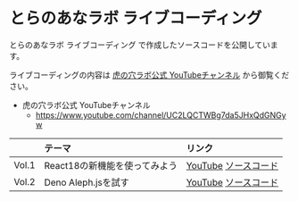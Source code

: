 # とらのあなラボ ライブコーディング

とらのあなラボ ライブコーディング で作成したソースコードを公開しています。

ライブコーディングの内容は [虎の穴ラボ公式 YouTubeチャンネル](https://www.youtube.com/channel/UC2LQCTWBg7da5JHxQdGNGyw) から御覧ください。

- 虎の穴ラボ公式 YouTubeチャンネル
    - https://www.youtube.com/channel/UC2LQCTWBg7da5JHxQdGNGyw

|       |テーマ                        |リンク               |
|:------|:----------------------------|:-------------------|
|Vol.1  |React18の新機能を使ってみよう    |[YouTube](https://youtu.be/lsbgrMbJSr4) [ソースコード](vol001/)|
|Vol.2  |Deno Aleph.jsを試す           |[YouTube](https://youtu.be/p1WtzNR76Dg) [ソースコード](vol002/)|
